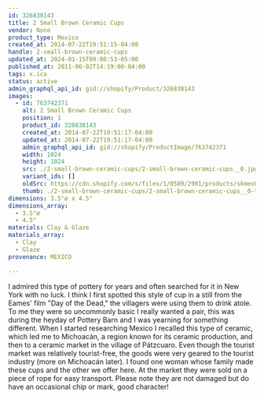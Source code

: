 ```yaml
---
id: 326838143
title: 2 Small Brown Ceramic Cups
vendor: None
product_type: Mexico
created_at: 2014-07-22T19:51:15-04:00
handle: 2-small-brown-ceramic-cups
updated_at: 2024-01-15T09:00:53-05:00
published_at: 2011-06-02T14:19:00-04:00
tags: x.ica
status: active
admin_graphql_api_id: gid://shopify/Product/326838143
images:
  - id: 763742371
    alt: 2 Small Brown Ceramic Cups
    position: 1
    product_id: 326838143
    created_at: 2014-07-22T19:51:17-04:00
    updated_at: 2014-07-22T19:51:17-04:00
    admin_graphql_api_id: gid://shopify/ProductImage/763742371
    width: 1024
    height: 1024
    src: ./2-small-brown-ceramic-cups/2-small-brown-ceramic-cups__0.jpg
    variant_ids: []
    oldSrc: https://cdn.shopify.com/s/files/1/0589/2901/products/skmex0036.tif.jpeg?v=1406073077
    thumb: ./2-small-brown-ceramic-cups/2-small-brown-ceramic-cups__0-thumb.jpg
dimensions: 3.5"ø x 4.5"
dimensions_array:
  - 3.5"ø
  - 4.5"
materials: Clay & Glaze
materials_array:
  - Clay
  - Glaze
provenance: MEXICO

---
```


I admired this type of pottery for years and often searched for it in New York with no luck. I think I first spotted this style of cup in a still from the Eames' film "Day of the Dead," the villagers were using them to drink atole. To me they were so uncommonly basic I really wanted a pair, this was during the heyday of Pottery Barn and I was yearning for something different. When I started researching Mexico I recalled this type of ceramic, which led me to Michoacán, a region known for its ceramic production, and then to a ceramic market in the village of Pátzcuaro. Even though the tourist market was relatively tourist-free, the goods were very geared to the tourist industry (more on Michoacán later). I found one woman whose family made these cups and the other we offer here. At the market they were sold on a piece of rope for easy transport. Please note they are not damaged but do have an occasional chip or mark, good character!